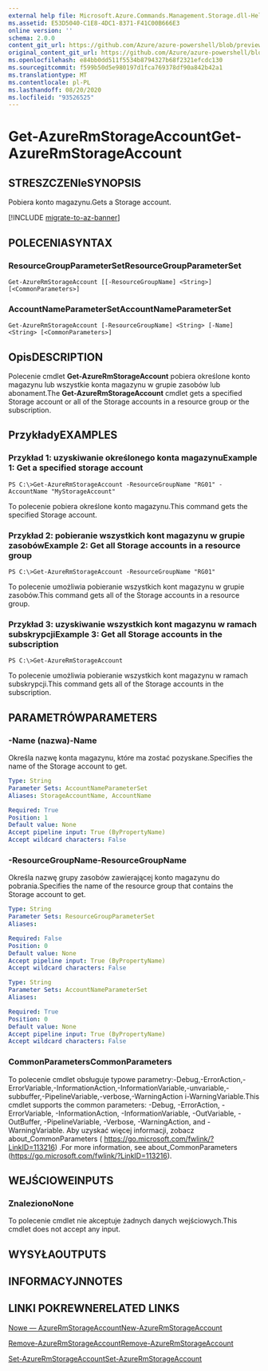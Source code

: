 ```yaml
---
external help file: Microsoft.Azure.Commands.Management.Storage.dll-Help.xml
ms.assetid: E53D5040-C1E8-4DC1-8371-F41C00B666E3
online version: ''
schema: 2.0.0
content_git_url: https://github.com/Azure/azure-powershell/blob/preview/src/ResourceManager/Storage/Commands.Management.Storage/help/Get-AzureRmStorageAccount.md
original_content_git_url: https://github.com/Azure/azure-powershell/blob/preview/src/ResourceManager/Storage/Commands.Management.Storage/help/Get-AzureRmStorageAccount.md
ms.openlocfilehash: e84bb0dd511f5534b8794327b68f2321efcdc130
ms.sourcegitcommit: f599b50d5e980197d1fca769378df90a842b42a1
ms.translationtype: MT
ms.contentlocale: pl-PL
ms.lasthandoff: 08/20/2020
ms.locfileid: "93526525"
---
```

# <span data-ttu-id="4a057-101">Get-AzureRmStorageAccount</span><span class="sxs-lookup"><span data-stu-id="4a057-101">Get-AzureRmStorageAccount</span></span>

## <span data-ttu-id="4a057-102">STRESZCZENIe</span><span class="sxs-lookup"><span data-stu-id="4a057-102">SYNOPSIS</span></span>
<span data-ttu-id="4a057-103">Pobiera konto magazynu.</span><span class="sxs-lookup"><span data-stu-id="4a057-103">Gets a Storage account.</span></span>

[!INCLUDE [migrate-to-az-banner](../../includes/migrate-to-az-banner.md)]

## <span data-ttu-id="4a057-104">POLECENIA</span><span class="sxs-lookup"><span data-stu-id="4a057-104">SYNTAX</span></span>

### <span data-ttu-id="4a057-105">ResourceGroupParameterSet</span><span class="sxs-lookup"><span data-stu-id="4a057-105">ResourceGroupParameterSet</span></span>
```
Get-AzureRmStorageAccount [[-ResourceGroupName] <String>] [<CommonParameters>]
```

### <span data-ttu-id="4a057-106">AccountNameParameterSet</span><span class="sxs-lookup"><span data-stu-id="4a057-106">AccountNameParameterSet</span></span>
```
Get-AzureRmStorageAccount [-ResourceGroupName] <String> [-Name] <String> [<CommonParameters>]
```

## <span data-ttu-id="4a057-107">Opis</span><span class="sxs-lookup"><span data-stu-id="4a057-107">DESCRIPTION</span></span>
<span data-ttu-id="4a057-108">Polecenie cmdlet **Get-AzureRmStorageAccount** pobiera określone konto magazynu lub wszystkie konta magazynu w grupie zasobów lub abonament.</span><span class="sxs-lookup"><span data-stu-id="4a057-108">The **Get-AzureRmStorageAccount** cmdlet gets a specified Storage account or all of the Storage accounts in a resource group or the subscription.</span></span>

## <span data-ttu-id="4a057-109">Przykłady</span><span class="sxs-lookup"><span data-stu-id="4a057-109">EXAMPLES</span></span>

### <span data-ttu-id="4a057-110">Przykład 1: uzyskiwanie określonego konta magazynu</span><span class="sxs-lookup"><span data-stu-id="4a057-110">Example 1: Get a specified storage account</span></span>
```
PS C:\>Get-AzureRmStorageAccount -ResourceGroupName "RG01" -AccountName "MyStorageAccount"
```

<span data-ttu-id="4a057-111">To polecenie pobiera określone konto magazynu.</span><span class="sxs-lookup"><span data-stu-id="4a057-111">This command gets the specified Storage account.</span></span>

### <span data-ttu-id="4a057-112">Przykład 2: pobieranie wszystkich kont magazynu w grupie zasobów</span><span class="sxs-lookup"><span data-stu-id="4a057-112">Example 2: Get all Storage accounts in a resource group</span></span>
```
PS C:\>Get-AzureRmStorageAccount -ResourceGroupName "RG01"
```

<span data-ttu-id="4a057-113">To polecenie umożliwia pobieranie wszystkich kont magazynu w grupie zasobów.</span><span class="sxs-lookup"><span data-stu-id="4a057-113">This command gets all of the Storage accounts in a resource group.</span></span>

### <span data-ttu-id="4a057-114">Przykład 3: uzyskiwanie wszystkich kont magazynu w ramach subskrypcji</span><span class="sxs-lookup"><span data-stu-id="4a057-114">Example 3:  Get all Storage accounts in the subscription</span></span>
```
PS C:\>Get-AzureRmStorageAccount
```

<span data-ttu-id="4a057-115">To polecenie umożliwia pobieranie wszystkich kont magazynu w ramach subskrypcji.</span><span class="sxs-lookup"><span data-stu-id="4a057-115">This command gets all of the Storage accounts in the subscription.</span></span>

## <span data-ttu-id="4a057-116">PARAMETRÓW</span><span class="sxs-lookup"><span data-stu-id="4a057-116">PARAMETERS</span></span>

### <span data-ttu-id="4a057-117">-Name (nazwa)</span><span class="sxs-lookup"><span data-stu-id="4a057-117">-Name</span></span>
<span data-ttu-id="4a057-118">Określa nazwę konta magazynu, które ma zostać pozyskane.</span><span class="sxs-lookup"><span data-stu-id="4a057-118">Specifies the name of the Storage account to get.</span></span>

```yaml
Type: String
Parameter Sets: AccountNameParameterSet
Aliases: StorageAccountName, AccountName

Required: True
Position: 1
Default value: None
Accept pipeline input: True (ByPropertyName)
Accept wildcard characters: False
```

### <span data-ttu-id="4a057-119">-ResourceGroupName</span><span class="sxs-lookup"><span data-stu-id="4a057-119">-ResourceGroupName</span></span>
<span data-ttu-id="4a057-120">Określa nazwę grupy zasobów zawierającej konto magazynu do pobrania.</span><span class="sxs-lookup"><span data-stu-id="4a057-120">Specifies the name of the resource group that contains the Storage account to get.</span></span>

```yaml
Type: String
Parameter Sets: ResourceGroupParameterSet
Aliases:

Required: False
Position: 0
Default value: None
Accept pipeline input: True (ByPropertyName)
Accept wildcard characters: False
```

```yaml
Type: String
Parameter Sets: AccountNameParameterSet
Aliases:

Required: True
Position: 0
Default value: None
Accept pipeline input: True (ByPropertyName)
Accept wildcard characters: False
```

### <span data-ttu-id="4a057-121">CommonParameters</span><span class="sxs-lookup"><span data-stu-id="4a057-121">CommonParameters</span></span>
<span data-ttu-id="4a057-122">To polecenie cmdlet obsługuje typowe parametry:-Debug,-ErrorAction,-ErrorVariable,-InformationAction,-InformationVariable,-unvariable,-subbuffer,-PipelineVariable,-verbose,-WarningAction i-WarningVariable.</span><span class="sxs-lookup"><span data-stu-id="4a057-122">This cmdlet supports the common parameters: -Debug, -ErrorAction, -ErrorVariable, -InformationAction, -InformationVariable, -OutVariable, -OutBuffer, -PipelineVariable, -Verbose, -WarningAction, and -WarningVariable.</span></span> <span data-ttu-id="4a057-123">Aby uzyskać więcej informacji, zobacz about_CommonParameters ( https://go.microsoft.com/fwlink/?LinkID=113216) .</span><span class="sxs-lookup"><span data-stu-id="4a057-123">For more information, see about_CommonParameters (https://go.microsoft.com/fwlink/?LinkID=113216).</span></span>

## <span data-ttu-id="4a057-124">WEJŚCIOWE</span><span class="sxs-lookup"><span data-stu-id="4a057-124">INPUTS</span></span>

### <span data-ttu-id="4a057-125">Znaleziono</span><span class="sxs-lookup"><span data-stu-id="4a057-125">None</span></span>
<span data-ttu-id="4a057-126">To polecenie cmdlet nie akceptuje żadnych danych wejściowych.</span><span class="sxs-lookup"><span data-stu-id="4a057-126">This cmdlet does not accept any input.</span></span>

## <span data-ttu-id="4a057-127">WYSYŁA</span><span class="sxs-lookup"><span data-stu-id="4a057-127">OUTPUTS</span></span>

## <span data-ttu-id="4a057-128">INFORMACYJN</span><span class="sxs-lookup"><span data-stu-id="4a057-128">NOTES</span></span>

## <span data-ttu-id="4a057-129">LINKI POKREWNE</span><span class="sxs-lookup"><span data-stu-id="4a057-129">RELATED LINKS</span></span>

[<span data-ttu-id="4a057-130">Nowe — AzureRmStorageAccount</span><span class="sxs-lookup"><span data-stu-id="4a057-130">New-AzureRmStorageAccount</span></span>](./New-AzureRmStorageAccount.md)

[<span data-ttu-id="4a057-131">Remove-AzureRmStorageAccount</span><span class="sxs-lookup"><span data-stu-id="4a057-131">Remove-AzureRmStorageAccount</span></span>](./Remove-AzureRmStorageAccount.md)

[<span data-ttu-id="4a057-132">Set-AzureRmStorageAccount</span><span class="sxs-lookup"><span data-stu-id="4a057-132">Set-AzureRmStorageAccount</span></span>](./Set-AzureRmStorageAccount.md)
